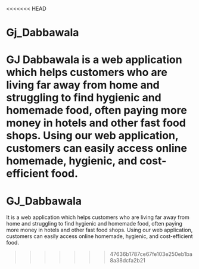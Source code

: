 <<<<<<< HEAD
# Gj_Dabbawala
GJ Dabbawala is a web application which helps customers who are living far away from home and struggling to find hygienic and homemade food, often paying more money in hotels and other fast food shops. Using our web application, customers can easily access online homemade, hygienic, and cost-efficient food. 
=======
# GJ_Dabbawala
It is a web application which helps customers who are living far away from home and struggling to find hygienic and homemade food, often paying more money in hotels and other fast food shops. Using our web application, customers can easily access online homemade, hygienic, and cost-efficient food. 
>>>>>>> 47636b1787ce67fe103e250eb1ba8a38dcfa2b21
